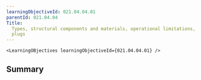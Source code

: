 ```yaml
---
learningObjectiveId: 021.04.04.01
parentId: 021.04.04
Title:
  Types, structural components and materials, operational limitations, thermal
  plugs
---
```


```tsx eval
<LearningOBjectives learningObjectiveId={021.04.04.01} />
```

## Summary
